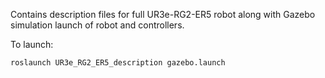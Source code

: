 Contains description files for full UR3e-RG2-ER5 robot along with Gazebo simulation launch of robot and controllers. 

To launch: 

	roslaunch UR3e_RG2_ER5_description gazebo.launch 
